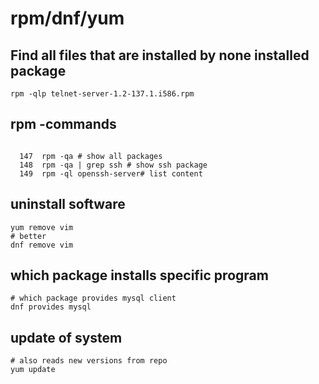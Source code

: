 # rpm/dnf/yum 

## Find all files that are installed by none installed package

```
rpm -qlp telnet-server-1.2-137.1.i586.rpm
```

## rpm -commands 

```

  147  rpm -qa # show all packages
  148  rpm -qa | grep ssh # show ssh package
  149  rpm -ql openssh-server# list content 
```

## uninstall software 

```
yum remove vim 
# better
dnf remove vim 

```

## which package installs specific program 

```
# which package provides mysql client 
dnf provides mysql 
```

## update of system 

```
# also reads new versions from repo 
yum update 
```
